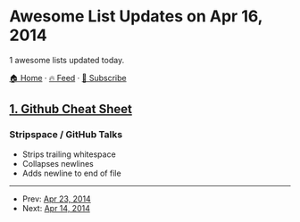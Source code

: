 # Awesome List Updates on Apr 16, 2014

1 awesome lists updated today.

[🏠 Home](/README.md) · [🔥 Feed](https://test.trackawesomelist.com/feed.xml) · [📮 Subscribe](https://trackawesomelist.us17.list-manage.com/subscribe?u=d2f0117aa829c83a63ec63c2f&id=36a103854c)



## [1. Github Cheat Sheet](/content/tiimgreen/github-cheat-sheet/README.md)

### Stripspace / GitHub Talks

*   Strips trailing whitespace
*   Collapses newlines
*   Adds newline to end of file

---

- Prev: [Apr 23, 2014](/content/2014/04/23/README.md)
- Next: [Apr 14, 2014](/content/2014/04/14/README.md)